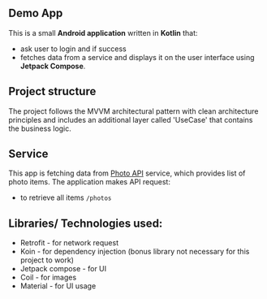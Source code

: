 ## Demo App

This is a small **Android application** written in **Kotlin** that:
* ask user to login and if success
* fetches data from a service and displays it on the user interface using **Jetpack Compose**.

## Project structure

The project follows the MVVM architectural pattern
with clean architecture principles and includes an additional layer called 'UseCase'
that contains the business logic.

## Service
This app is fetching data from [Photo API](https://jsonplaceholder.typicode.com/photos ) service, which provides list of photo items.
The application makes API request:
* to retrieve all items `/photos`

## Libraries/ Technologies used:
* Retrofit - for network request
* Koin - for dependency injection (bonus library not necessary for this project to work)
* Jetpack compose - for UI
* Coil - for images
* Material - for UI usage